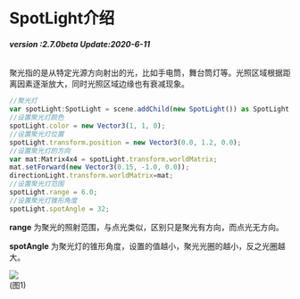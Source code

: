 # SpotLight介绍

###### **version :2.7.0beta   Update:2020-6-11**

聚光指的是从特定光源方向射出的光，比如手电筒，舞台筒灯等。光照区域根据距离因素逐渐放大，同时光照区域边缘也有衰减现象。

```typescript
//聚光灯
var spotLight:SpotLight = scene.addChild(new SpotLight()) as SpotLight;
//设置聚光灯颜色
spotLight.color = new Vector3(1, 1, 0);
//设置聚光灯位置
spotLight.transform.position = new Vector3(0.0, 1.2, 0.0);
//设置聚光灯的方向
var mat:Matrix4x4 = spotLight.transform.worldMatrix;
mat.setForward(new Vector3(0.15, -1.0, 0.0));
directionLight.transform.worldMatrix=mat;
//设置聚光灯范围
spotLight.range = 6.0;
//设置聚光灯锥形角度
spotLight.spotAngle = 32;
```

**range** 为聚光的照射范围，与点光类似，区别只是聚光有方向，而点光无方向。

**spotAngle** 为聚光灯的锥形角度，设置的值越小，聚光光圈的越小，反之光圈越大。

![](img/1.png)<br>(图1)

